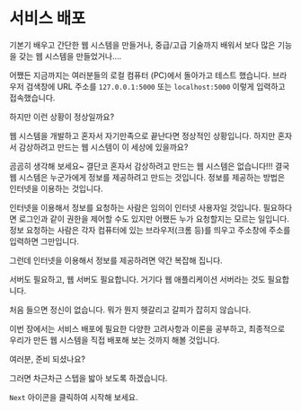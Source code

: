 # 서비스 배포

기본기 [](../Section03_building_fundamentals/sec03_ch00_intro_fundamentals.md) 배우고 간단한 웹 시스템을 만들거나, 중급/고급 기술까지 배워서 보다 많은 기능을 갖는 웹 시스템을 만들었거나....

어쨌든 지금까지는 여러분들의 로컬 컴퓨터 (PC)에서 돌아가고 테스트 했습니다.
브라우저 검색창에 URL 주소를 `127.0.0.1:5000` 또는 `localhost:5000` 이렇게 입력하고 접속했습니다.

하지만 이런 상황이 정상일까요?

웹 시스템을 개발하고 혼자서 자기만족으로 끝난다면 정상적인 상황입니다.
하지만 혼자서 감상하려고 만드는 웹 시스템이 이 세상에 있을까요? 

곰곰히 생각해 보세요~
결단코 혼자서 감상하려고 만드는 웹 시스템은 없습니다!!!
결국 웹 시스템은 누군가에게 정보를 제공하려고 만드는 것입니다.
정보를 제공하는 방법은 인터넷을 이용하는 것입니다.

인터넷을 이용해서 정보를 요청하는 사람은 임의이 인터넷 사용자일 것입니다.
필요하다면 로그인과 같이 권한을 제어할 수도 있지만 어쨌든 누가 요청할지는 모르는 일입니다.
정보 요청하는 사람은 각자 컴퓨터에 있는 브라우저(크롬 등)를 띄우고 주소창에 주소를 입력하면 그만입니다.

그런데 인터넷을 이용해서 정보를 제공하려면 약간 복잡해 집니다.

서버도 필요하고, 웹 서버도 필요합니다. 
거기다 웹 애플리케이션 서버라는 것도 필요합니다.

처음 들으면 정신이 없습니다. 뭐가 뭔지 헷갈리고 갈피가 잡히지 않습니다.

이번 장에서는 서비스 배포에 필요한 다양한 고려사항과 이론을 공부하고,
최종적으로 우리가 만든 웹 시스템을 직접 배포해 보는 것까지 해볼 것입니다.

여러분, 준비 되셨나요?

그러면 차근차근 스텝을 밟아 보도록 하겠습니다.

`Next` 아이콘을 클릭하여 시작해 보세요.

